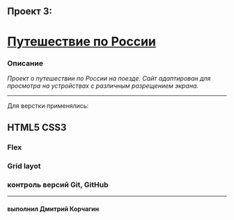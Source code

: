 ## Проект 3: 

# [Путешествие по России](https://dmitriykorchagin.github.io/russian-travel/index.html "GitHub Pages Russian &ndash; Travel")

### **Описание**

*Проект о путешествии по России на поезде.*
*Сайт адаптирован для просмотра на устройствах с различным разрещением экрана.*

___
 Для верстки применялись:
## **HTML5 CSS3** 
### **Flex**
### **Grid layot**
### **контроль версий Git, GitHub**
___

#### **выполнил Дмитрий Корчагин**